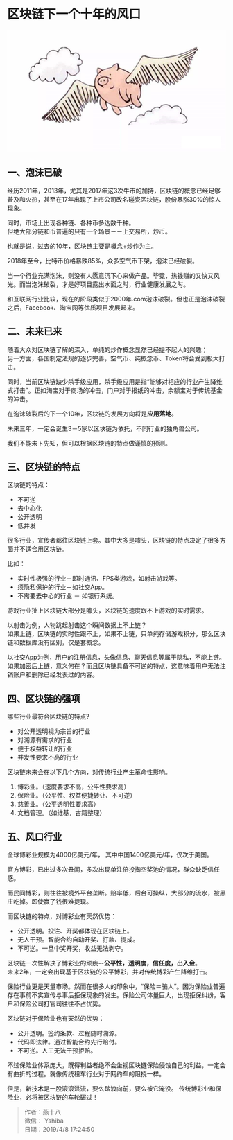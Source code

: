 # 区块链下一个十年的风口
![](./img/pig.jpg)
## 一、泡沫已破
经历2011年，2013年，尤其是2017年这3次牛市的加持，区块链的概念已经足够普及和火热，甚至在17年出现了上市公司改名碰瓷区块链，股份暴涨30%的惊人现象。

同时，市场上出现各种链、各种币多达数千种。  
但绝大部分链和币普遍的只有一个场景－－上交易所，炒币。

也就是说，过去的10年，区块链主要是概念+炒作为主。

2018年至今，比特币价格暴跌85%，众多空气币下架，泡沫已经破裂。

当一个行业充满泡沫，则没有人愿意沉下心来做产品。毕竟，热钱赚的又快又风光。而当泡沫破裂，才是好项目露出水面之时，行业健康发展之时。

和互联网行业比较，现在的阶段类似于2000年.com泡沫破裂。但也正是泡沫破裂之后，Facebook、淘宝网等优质项目发展起来。

## 二、未来已来
随着大众对区块链了解的深入，单纯的炒作概念显然已经提不起人的兴趣；  
另一方面，各国制定法规的逐步完善，空气币、纯概念币、Token将会受到极大打击。

同时，当前区块链缺少杀手级应用，杀手级应用是指“能够对相应的行业产生降维式打击”。正如淘宝对于商场的冲击，门户对于报纸的冲击，余额宝对于传统基金的冲击。

在泡沫破裂后的下一个10年，区块链的发展方向将是**应用落地**。

未来三年，一定会诞生3－5家以区块链为依托，不同行业的独角兽公司。

我们不能未卜先知，但可以根据区块链的特点做谨慎的预测。

## 三、区块链的特点
区块链的特点：
+ 不可逆
+ 去中心化
+ 公开透明
+ 低并发

很多行业，宣传者都往区块链上套。其中大多是噱头，区块链的特点决定了很多方面并不适合用区块链。

比如：
+ 实时性极强的行业－即时通讯、FPS类游戏，如射击游戏等。
+ 须隐私保护的行业－如社交App。
+ 不需要去中心的行业 － 如银行系统。

游戏行业扯上区块链大部分是噱头，区块链的速度跟不上游戏的实时需求。

以射击为例，人物跳起射击这个瞬间数据上不上链？  
如果上链，区块链的实时性跟不上，如果不上链，只单纯存储游戏积分，那么区块链和数据库没有区别，仅是套概念。

以社交App为例，用户的注册信息，头像信息、聊天信息等属于隐私，不能上链。  
如果加密后上链，意义何在？而且区块链具备不可逆的特点，这意味着用户无法注销账户和删除已经发表过的内容。

## 四、区块链的强项
哪些行业最符合区块链的特点?
+ 对公开透明视为宗旨的行业
+ 对溯源有需求的行业
+ 便于权益转让的行业
+ 并发性要求不高的行业

区块链未来会在以下几个方向，对传统行业产生革命性影响。
1. 博彩业。（速度要求不高，公平性要求高）
2. 保险业。（公平性、权益便捷转让、不可逆）
3. 慈善业。（公平透明性要求高）
4. 文档管理。（如维基，古籍整理）

## 五、风口行业
全球博彩业规模为4000亿美元/年， 其中中国1400亿美元/年，仅次于美国。  

官方博彩，已出过多次丑闻，多次出现单注倍投掏空奖池的情况，群众缺乏信任感。  

而民间博彩，则往往被境外平台垄断。赔率低，后台可操纵，大部分的流水，被黑庄吃掉。即使赢了钱很难提现。

而区块链的特点，对博彩业有天然优势：
+ 公开透明。投注、开奖都体现在区块链上。
+ 无人干预。智能合约自动开奖、打款、提成。
+ 不可逆。一旦中奖开奖，收益无法剥夺。

区块链一次性解决了博彩业的顽疾--**公平性，透明度，信任度，出入金**。  
未来2年，一定会出现基于区块链的公平博彩，并对传统博彩产生降维打击。

保险行业更是天量市场。然而在很多人的印象中，“保险＝骗人”。因为保险业普遍存在事前不实宣传与事后拒保现象的发生。保险公司体量巨大，出现拒保纠纷，客户和保险公司打官司往往不占优势。

区块链对于保险业也有天然的优势：
+ 公开透明。签约条款、过程随时溯源。
+ 代码即法律。通过智能合约先行赔付。
+ 不可逆。人工无法干预拒赔。

不过保险业体系庞大，既得利益者绝不会坐视区块链保险侵蚀自己的利益，一定会有曲折的过程。就像传统租车行业对于网约车的阻挠一样。

但是，新技术是一股滚滚洪流，要么踏浪向前，要么被它淹没。
传统博彩业和保险业，必将被区块链的车轮碾过！

> 作者：燕十八  
> 微信： Yshiba  
> 日期：2019/4/8 17:24:50   
